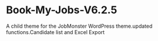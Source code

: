 # Book-My-Jobs-V6.2.5
A child theme for the JobMonster WordPress theme.updated functions.Candidate list and Excel Export
